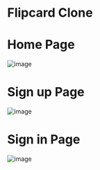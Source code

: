 # Flipcard Clone

# Home Page
![image](https://github.com/FluKM/HTML/assets/121596131/f4688877-c323-4ff8-8fd9-3a5248605e16)


# Sign up Page
![image](https://github.com/FluKM/HTML/assets/121596131/2013626a-5c1e-4b6a-a5db-477d179cebf8)


# Sign in Page
![image](https://github.com/FluKM/HTML/assets/121596131/13c70772-1866-4670-86b5-a8c6343fe56b)
